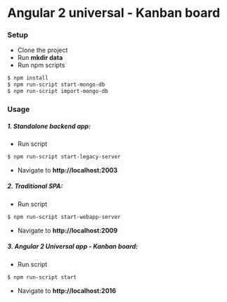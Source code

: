 # Angular 2 universal - Kanban board

### Setup
- Clone the project
- Run **mkdir data**
- Run npm scripts
```sh
$ npm install
$ npm run-script start-mongo-db
$ npm run-script import-mongo-db
```

### Usage
##### 1. Standalone backend app:
- Run script
```sh
$ npm run-script start-legacy-server
```
- Navigate to **http://localhost:2003**

##### 2. Traditional SPA:
- Run script
```sh
$ npm run-script start-webapp-server
```
- Navigate to **http://localhost:2009**

##### 3. Angular 2 Universal app - Kanban board:
- Run script
```sh
$ npm run-script start
```
- Navigate to **http://localhost:2016**
